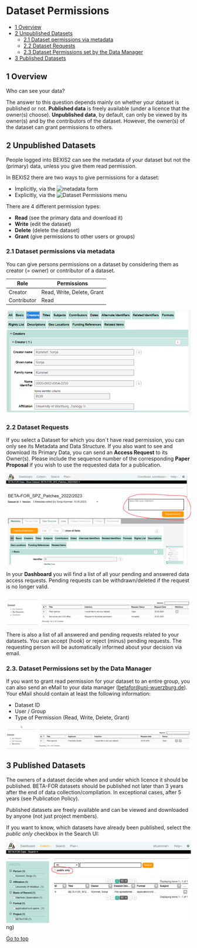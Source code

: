# Dataset Permissions

<!-- TOC -->
- [1 Overview](#1-overview)
- [2 Unpublished Datasets](#2-unpublished-datasets)
	- [2.1 Dataset permissions via metadata](#21-dataset-permissions-via-metadata)
	- [2.2 Dataset Requests](#23-dataset-requests)
 	- [2.3 Dataset Permissions set by the Data Manager](#22-dataset-permissions-set-by-the-data-manager)
- [3 Published Datasets](#3-published-datasets)

<!-- /TOC -->

## 1 Overview

Who can see your data?

The answer to this question depends mainly on whether your dataset is published or not. **Published data** is freely available (under a licence that the owner(s) choose). **Unpublished data**, by default, can only be viewed by its owner(s) and by the contributors of the dataset. However, the owner(s) of the dataset can grant permissions to others. 

## 2 Unpublished Datasets

People logged into BEXIS2 can see the metadata of your dataset but not the (primary) data, unless you give them read permission. 

In BEXIS2 there are two ways to give permissions for a dataset:

* Implicitly, via the ![metadata form](#2-dataset-permissions-via-metadata)
* Explicitly, via the ![Dataset Permissions menu](#3-dataset-permissions-via-menu)

There are 4 different permission types:
* **Read** (see the primary data and download it)
* **Write** (edit the dataset)
* **Delete** (delete the dataset)
* **Grant** (give permissions to other users or groups)

### 2.1 Dataset permissions via metadata

You can give persons permissions on a dataset by considering them as creator (= owner) or contributor of a dataset. 

| Role 		| Permissions	|
|---------------|---------------|
|Creator	| Read, Write, Delete, Grant |
|Contributor	| Read		|	

![Creator](https://github.com/fabrikschleichach/BEXIS2_Documents/blob/master/Manuals/Dataset%20Permissions/Images/Creator.PNG)

### 2.2 Dataset Requests

If you select a Dataset for which you don`t have read permission, you can only see its Metadata and Data Structure. If you also want to see and download its Primary Data, you can send an **Access Request** to its Owner(s). 
Please include the sequence number of the corresponding **Paper Proposal** if you wish to use the requested data for a publication.

![Dataset_Request](https://github.com/fabrikschleichach/BEXIS2_Documents/blob/master/Manuals/Dataset%20Permissions/Images/Dataset_Request.PNG)

In your **Dashboard** you will find a list of all your pending and answered data access requests. Pending requests can be withdrawn/deleted if the request is no longer valid.

![image info](https://github.com/BEXIS2/Documents/raw/master/Manuals/DDM/Images/Requests.png)

There is also a list of all answered and pending requests related to your datasets. You can accept (hook) or reject (minus) pending requests. The requesting person will be automatically informed about your decision via email. 

### 2.3. Dataset Permissions set by the Data Manager

If you want to grant read permission for your dataset to an entire group, you can also send an eMail to your data manager (betafor@uni-wuerzburg.de). Your eMail should contain at least the following information:

* Dataset ID
* User / Group
* Type of Permission (Read, Write, Delete, Grant)
  

![image info](https://github.com/BEXIS2/Documents/raw/master/Manuals/DDM/Images/decision.png)

## 3 Published Datasets

The owners of a dataset decide when and under which licence it should be published. BETA-FOR datasets should be published not later than 3 years after the end of data collection/compilation. In exceptional cases, after 5 years (see Publication Policy).

Published datasets are freely available and can be viewed and downloaded by anyone (not just project members). 

If you want to know, which datasets have already been published, select the *public only* checkbox in the Search UI:

![Public_Only](https://github.com/fabrikschleichach/BEXIS2_Documents/blob/master/Manuals/Dataset%20Permissions/Images/Public_Only.PNG)ng)



[Go to top](#1-overview)
